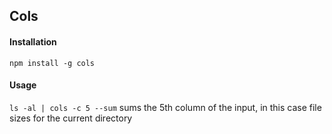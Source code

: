 ## Cols

#### Installation

`npm install -g cols`

#### Usage

`ls -al | cols -c 5 --sum` sums the 5th column of the input, in this case file sizes for the current directory
